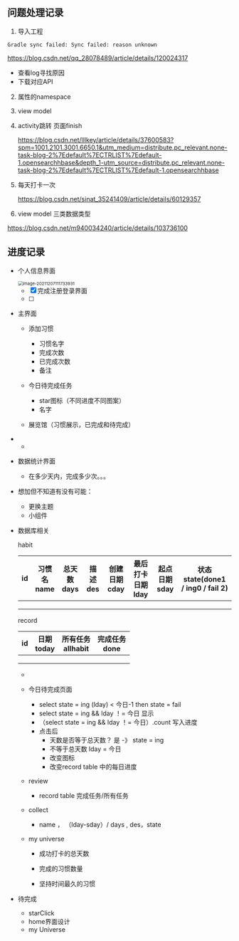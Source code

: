 ## 问题处理记录



1. 导入工程

`Gradle sync failed: Sync failed: reason unknown`

https://blog.csdn.net/qq_28078489/article/details/120024317

- 查看log寻找原因
- 下载对应API



2. 属性的namespace

3. view model

4. activity跳转 页面finish

   https://blog.csdn.net/lllkey/article/details/37600583?spm=1001.2101.3001.6650.1&utm_medium=distribute.pc_relevant.none-task-blog-2%7Edefault%7ECTRLIST%7Edefault-1.opensearchhbase&depth_1-utm_source=distribute.pc_relevant.none-task-blog-2%7Edefault%7ECTRLIST%7Edefault-1.opensearchhbase

5. 每天打卡一次

   https://blog.csdn.net/sinat_35241409/article/details/60129357

6. view model 三类数据类型

https://blog.csdn.net/m940034240/article/details/103736100



## 进度记录

- 个人信息界面

  <img src="C:\Users\15426\AppData\Roaming\Typora\typora-user-images\image-20211207111733931.png" alt="image-20211207111733931" style="zoom: 67%;" />

  - [x] 完成注册登录界面
  - [ ] 

- 主界面

  - 添加习惯

    - 习惯名字
    - 完成次数
    - 已完成次数
    - 备注

  - 今日待完成任务

    - star图标（不同进度不同图案）
    - 名字

  - 展览馆（习惯展示，已完成和待完成）

    

- - 

- 数据统计界面

  - 在多少天内，完成多少次。。。

  

- 想加但不知道有没有可能：

  - 更换主题
  - 小组件

- 数据库相关

  habit
  
  | id   | 习惯名<br />name | 总天数<br />days | 描述des | 创建日期<br />cday | 最后打卡日期<br />lday | 起点日期<br />sday | 状态<br />state(done1 / ing0 / fail 2) |
  | ---- | ---------------- | ---------------- | ------- | ------------------ | ---------------------- | ------------------ | -------------------------------------- |
  |      |                  |                  |         |                    |                        |                    |                                        |
  |      |                  |                  |         |                    |                        |                    |                                        |
  |      |                  |                  |         |                    |                        |                    |                                        |

  record
  
  | id   | 日期<br />today | 所有任务<br />allhabit | 完成任务<br />done |
  | ---- | --------------- | ---------------------- | ------------------ |
  |      |                 |                        |                    |
  |      |                 |                        |                    |
  |      |                 |                        |                    |

  

  - 
  - 今日待完成页面
  
    - select state = ing (lday) < 今日-1 then state = fail
    - select state = ing && lday ！= 今日 显示
    - （select state = ing && lday ！= 今日）.count  写入进度
    - 点击后
      - 天数是否等于总天数？ 是 -》 state = ing
      - 不等于总天数 lday = 今日
      - 改变图标
      - 改变record table 中的每日进度
  - review

    -  record table  完成任务/所有任务
  - collect
  
    - name ， （lday-sday）/ days , des，state
  - my universe

    - 成功打卡的总天数

    - 完成的习惯数量

    - 坚持时间最久的习惯



- 待完成
  - starClick
  - home界面设计
  - my Universe